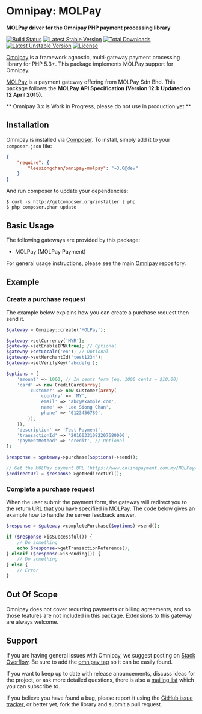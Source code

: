 # Omnipay: MOLPay

**MOLPay driver for the Omnipay PHP payment processing library**

[![Build Status](https://travis-ci.org/leesiongchan/omnipay-molpay.png?branch=master)](https://travis-ci.org/leesiongchan/omnipay-molpay)
[![Latest Stable Version](https://poser.pugx.org/leesiongchan/omnipay-molpay/v/stable)](https://packagist.org/packages/leesiongchan/omnipay-molpay)
[![Total Downloads](https://poser.pugx.org/leesiongchan/omnipay-molpay/downloads)](https://packagist.org/packages/leesiongchan/omnipay-molpay)
[![Latest Unstable Version](https://poser.pugx.org/leesiongchan/omnipay-molpay/v/unstable)](https://packagist.org/packages/leesiongchan/omnipay-molpay)
[![License](https://poser.pugx.org/leesiongchan/omnipay-molpay/license)](https://packagist.org/packages/leesiongchan/omnipay-molpay)

[Omnipay](https://github.com/thephpleague/omnipay) is a framework agnostic, multi-gateway payment
processing library for PHP 5.3+. This package implements MOLPay support for Omnipay.

[MOLPay](http://www.molpay.com) is a payment gateway offering from MOLPay Sdn Bhd. This package follows the **MOLPay API Specification (Version 12.1: Updated on 12 April 2015)**.

** Omnipay 3.x is Work in Progress, please do not use in production yet **

## Installation

Omnipay is installed via [Composer](http://getcomposer.org/). To install, simply add it
to your `composer.json` file:

```json
{
    "require": {
        "leesiongchan/omnipay-molpay": "~3.0@dev"
    }
}
```

And run composer to update your dependencies:

    $ curl -s http://getcomposer.org/installer | php
    $ php composer.phar update

## Basic Usage

The following gateways are provided by this package:

* MOLPay (MOLPay Payment)

For general usage instructions, please see the main [Omnipay](https://github.com/thephpleague/omnipay)
repository.

## Example

### Create a purchase request

The example below explains how you can create a purchase request then send it.

```php
$gateway = Omnipay::create('MOLPay');

$gateway->setCurrency('MYR');
$gateway->setEnableIPN(true); // Optional
$gateway->setLocale('en'); // Optional
$gateway->setMerchantId('test1234');
$gateway->setVerifyKey('abcdefg');

$options = [
    'amount' => 1000, // In cents form (eg. 1000 cents = $10.00)
    'card' => new CreditCard(array(
        'customer' => new Customer(array(
            'country' => 'MY',
            'email' => 'abc@example.com',
            'name' => 'Lee Siong Chan',
            'phone' => '0123456789',
        )),
    )),
    'description' => 'Test Payment',
    'transactionId' => '20160331082207680000',
    'paymentMethod' => 'credit', // Optional
];

$response = $gateway->purchase($options)->send();

// Get the MOLPay payment URL (https://www.onlinepayment.com.my/MOLPay/pay/...)
$redirectUrl = $response->getRedirectUrl(); 
```

### Complete a purchase request

When the user submit the payment form, the gateway will redirect you to the return URL that you have specified in MOLPay. The code below gives an example how to handle the server feedback answer.

```php
$response = $gateway->completePurchase($options)->send();

if ($response->isSuccessful()) {
    // Do something
    echo $response->getTransactionReference();
} elseif ($response->isPending()) {
    // Do something
} else {
    // Error
}
```

## Out Of Scope

Omnipay does not cover recurring payments or billing agreements, and so those features are not included in this package. Extensions to this gateway are always welcome. 

## Support

If you are having general issues with Omnipay, we suggest posting on
[Stack Overflow](http://stackoverflow.com/). Be sure to add the
[omnipay tag](http://stackoverflow.com/questions/tagged/omnipay) so it can be easily found.

If you want to keep up to date with release anouncements, discuss ideas for the project,
or ask more detailed questions, there is also a [mailing list](https://groups.google.com/forum/#!forum/omnipay) which
you can subscribe to.

If you believe you have found a bug, please report it using the [GitHub issue tracker](https://github.com/leesiongchan/omnipay-molpay/issues),
or better yet, fork the library and submit a pull request.
